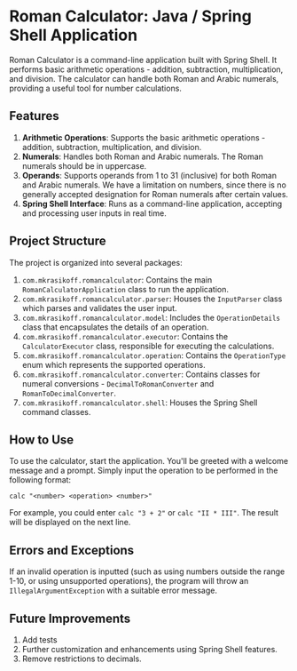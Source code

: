 # Roman Calculator: Java / Spring Shell Application

Roman Calculator is a command-line application built with Spring Shell. It performs basic arithmetic operations - addition, subtraction, multiplication, and division. The calculator can handle both Roman and Arabic numerals, providing a useful tool for number calculations.

## Features

1. **Arithmetic Operations**: Supports the basic arithmetic operations - addition, subtraction, multiplication, and division.
2. **Numerals**: Handles both Roman and Arabic numerals. The Roman numerals should be in uppercase.
3. **Operands**: Supports operands from 1 to 31 (inclusive) for both Roman and Arabic numerals. We have a limitation on numbers, since there is no generally accepted designation for Roman numerals after certain values.
4. **Spring Shell Interface**: Runs as a command-line application, accepting and processing user inputs in real time.

## Project Structure

The project is organized into several packages:

1. `com.mkrasikoff.romancalculator`: Contains the main `RomanCalculatorApplication` class to run the application.
2. `com.mkrasikoff.romancalculator.parser`: Houses the `InputParser` class which parses and validates the user input.
3. `com.mkrasikoff.romancalculator.model`: Includes the `OperationDetails` class that encapsulates the details of an operation.
4. `com.mkrasikoff.romancalculator.executor`: Contains the `CalculatorExecutor` class, responsible for executing the calculations.
5. `com.mkrasikoff.romancalculator.operation`: Contains the `OperationType` enum which represents the supported operations.
6. `com.mkrasikoff.romancalculator.converter`: Contains classes for numeral conversions - `DecimalToRomanConverter` and `RomanToDecimalConverter`.
7. `com.mkrasikoff.romancalculator.shell`: Houses the Spring Shell command classes.

## How to Use

To use the calculator, start the application. You'll be greeted with a welcome message and a prompt. Simply input the operation to be performed in the following format:

`calc "<number> <operation> <number>"`

For example, you could enter `calc "3 + 2"` or `calc "II * III"`. The result will be displayed on the next line.

## Errors and Exceptions

If an invalid operation is inputted (such as using numbers outside the range 1-10, or using unsupported operations), the program will throw an `IllegalArgumentException` with a suitable error message.

## Future Improvements

1. Add tests
2. Further customization and enhancements using Spring Shell features.
3. Remove restrictions to decimals.
